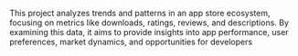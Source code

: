 This project analyzes trends and patterns in an app store ecosystem, focusing on metrics like downloads, ratings, reviews, and descriptions.
By examining this data, it aims to provide insights into app performance, user preferences, market dynamics, and opportunities for developers
